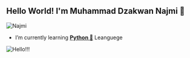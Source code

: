 ## Hello World! I'm Muhammad Dzakwan Najmi 👋

![Najmi](https://www.canva.com/design/DAGmoInkBkI/jkfJHW1-J6D4zclDLLc1yg/edit?utm_content=DAGmoInkBkI&utm_campaign=designshare&utm_medium=link2&utm_source=sharebutton)

<!--
**dzakwannajmi/dzakwannajmi** is a ✨ _special_ ✨ repository because its `README.md` (this file) appears on your GitHub profile.

Here are some ideas to get you started:

- 🔭 I’m currently working on ...
- 🌱 I’m currently learning ...
- 👯 I’m looking to collaborate on ...
- 🤔 I’m looking for help with ...
- 💬 Ask me about ...
- 📫 How to reach me: ...
- 😄 Pronouns: ...
- ⚡ Fun fact: ...
-->

- I’m currently learning [**Python 🐍**](https://www.python.org/) Leanguege

![Hello!!!](https://media2.giphy.com/media/v1.Y2lkPTc5MGI3NjExNGtqMXpwemxvOHRhbXdhaWJldm1najA4YzBjeHR0dmNqNDA2aGc1ayZlcD12MV9pbnRlcm5hbF9naWZfYnlfaWQmY3Q9Zw/KAq5w47R9rmTuvWOWa/giphy.gif)
